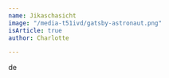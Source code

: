 ```yaml
---
name: Jikaschasicht
image: "/media-t51ivd/gatsby-astronaut.png"
isArticle: true
author: Charlotte

---
```

de
